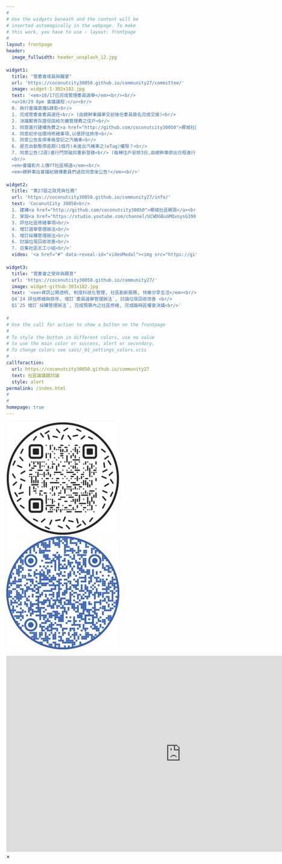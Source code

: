 ```yaml
---
#
# Use the widgets beneath and the content will be
# inserted automagically in the webpage. To make
# this work, you have to use › layout: frontpage
#
layout: frontpage
header:
  image_fullwidth: header_unsplash_12.jpg
  
widget1:
  title: "管委會成員與職掌"
  url: 'https://coconutcity30050.github.io/community27/committee/'
  image: widget-1-302x182.jpg
  text: '<em>10/17已完成管理委員選舉</em><br/><br/>
  <u>10/29 8pm 會議議程:</u><br/>
  0. 執行會議直播&錄影<br/>
  1. 完成管委會委員選任<br/> (由總幹事備單交前後任委員簽名完成交接)<br/>
  2. 決議郵寄存證信函給欠繳管理費之住戶<br/>
  3. 同意進行建構免費之<a href="http://github.com/coconutcity30050">椰城社區網頁</a>及<a href="https://studio.youtube.com/channel/UCWDGBuGMQvoysG398_kcrhw/videos/upload?filter=%5B%5D&sort=%7B%22columnType%22%3A%22date%22%2C%22sortOrder%22%3A%22DESCENDING%22%7D">YT社區頻道</a><br/>
  4. 同意初步估價待修繕事項,以便評估排序<br/>
  5. 同意公告各停車格登記之汽機車<br/>
  6. 是否自動暫停逾期(1個月)未進出汽機車之(eTag)權限？<br/>
  7. 同意公告(2週)進行門禁磁扣重新登錄<br/> (每棟住戶安排3日,由總幹事排出日程進行)<br/>
  <br/>
  <em>會議影片上傳YT社區頻道</em><br/>
  <em>總幹事出會議紀錄傳委員們過目同意後公告!</em><br/>'
  
widget2:
  title: "第27屆之政見與任務"
  url: 'https://coconutcity30050.github.io/community27/info/'
  text: 'CoconutCity 30050<br/>
  1. 建構<a href="http://github.com/coconutcity30050">椰城社區網頁</a><br/>
  2. 架設<a href="https://studio.youtube.com/channel/UCWDGBuGMQvoysG398_kcrhw/content/posts">社區雲端論壇</a><br/>
  3. 評估社區修繕事項<br/>
  4. 增訂選舉管理辦法<br/>
  5. 增訂採購管理辦法<br/>
  6. 討論垃圾回收改善<br/>
  7. 召集社區志工小組<br/>'
  video: '<a href="#" data-reveal-id="videoModal"><img src="https://github.com/coconutcity30050/community27/raw/gh-pages/images/coconutcity30050-nightview-video-459x258.png" width="302" height="182" alt=""/></a>'

widget3:
  title: "管委會之使命與願景"
  url: 'https://coconutcity30050.github.io/community27/'
  image: widget-github-303x182.jpg  
  text: '<em>資訊公開透明, 制度科技化管理, 社區創新服務, 快樂分享生活</em><br/>
  Q4`24 評估修繕與排序, 增訂`委員選舉管理辦法`, 討論垃圾回收改善 <br/>
  Q1`25 增訂`採購管理辦法`, 完成預算內之社區修繕, 完成臨時區權會決議<br/>'
   
#
# Use the call for action to show a button on the frontpage
#
# To style the button in different colors, use no value
# to use the main color or success, alert or secondary.
# To change colors see sass/_01_settings_colors.scss
#
callforaction:
  url: https://coconutcity30050.github.io/community27
  text: 社區論議題討論
  style: alert
permalink: /index.html
#
#
homepage: true
---
```


<p>
<img src="https://github.com/coconutcity30050/community27/raw/gh-pages/assets/img/websiteQR.png">
<img src="https://github.com/coconutcity30050/community27/raw/gh-pages/assets/img/circleQR.png">
</p>

<div id="videoModal" class="reveal-modal large" data-reveal="">
  <div class="flex-video widescreen vimeo" style="display: block;">
    <iframe width="925" height="520" src="https://www.youtube.com/embed/Z7l5DZwq85g" title="椰城之夜 (feat. 新竹椰城社區~E棟頂樓)" frameborder="0" allow="accelerometer; autoplay; clipboard-write; encrypted-media; gyroscope; picture-in-picture; web-share" referrerpolicy="strict-origin-when-cross-origin" allowfullscreen></iframe>
  </div>
  <a class="close-reveal-modal">&#215;</a>
</div>
